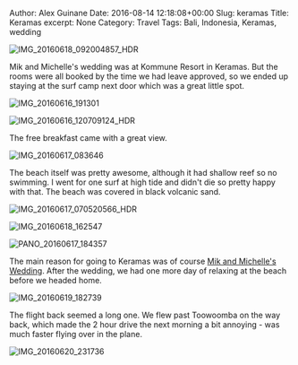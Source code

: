 Author: Alex Guinane
Date: 2016-08-14 12:18:08+00:00
Slug: keramas
Title: Keramas
excerpt: None
Category: Travel
Tags: Bali, Indonesia, Keramas, wedding

![IMG_20160618_092004857_HDR](/images/2016/2016-08-14-keramas/img_20160618_092004857_hdr.jpg)

Mik and Michelle's wedding was at Kommune Resort in Keramas. But the rooms were all booked by the time we had leave approved, so we ended up staying at the surf camp next door which was a great little spot.

![IMG_20160616_191301](/images/2016/2016-08-14-keramas/img_20160616_191301.jpg)

![IMG_20160616_120709124_HDR](/images/2016/2016-08-14-keramas/img_20160616_120709124_hdr.jpg)

The free breakfast came with a great view.

![IMG_20160617_083646](/images/2016/2016-08-14-keramas/img_20160617_083646.jpg)

The beach itself was pretty awesome, although it had shallow reef so no swimming. I went for one surf at high tide and didn't die so pretty happy with that. The beach was covered in black volcanic sand.

![IMG_20160617_070520566_HDR](/images/2016/2016-08-14-keramas/img_20160617_070520566_hdr.jpg)

![IMG_20160618_162547](/images/2016/2016-08-14-keramas/img_20160618_162547.jpg)

![PANO_20160617_184357](/images/2016/2016-08-14-keramas/pano_20160617_184357.jpg)

The main reason for going to Keramas was of course [Mik and Michelle's Wedding](/posts/2016/2016-12-26/mik-and-michelles-wedding/). After the wedding, we had one more day of relaxing at the beach before we headed home.

![IMG_20160619_182739](/images/2016/2016-08-14-keramas/img_20160619_182739.jpg)

The flight back seemed a long one. We flew past Toowoomba on the way back, which made the 2 hour drive the next morning a bit annoying - was much faster flying over in the plane.

![IMG_20160620_231736](/images/2016/2016-08-14-keramas/img_20160620_231736.jpg)

